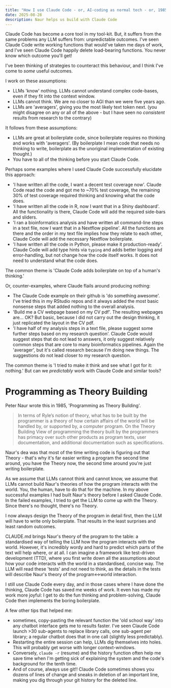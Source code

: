 ```yaml
---
title: "How I use Claude Code - or, AI-coding as normal tech - or, 1985 is back"
date: 2025-08-28
description: Naur helps us build with Claude Code
---
```


Claude Code has become a core tool in my tool-kit. But, it suffers from the same problems any LLM suffers from: unpredictable outcomes. I've seen Claude Code write working functions that would've taken me days of work, and I've seen Claude Code happily delete load-bearing functions. You never know which outcome you'll get!

I've been thinking of strategies to counteract this behaviour, and I think I've come to *some* useful outcomes.

I work on these assumptions:
- LLMs 'know' nothing. LLMs cannot understand complex code-bases, even if they fit into the context window. 
- LLMs cannot think. We are no closer to AGI than we were five years ago.
- LLMs are 'averagers', giving you the most likely text token next.
(you might disagree on any or all of the above - but I have seen no *consistent* results from research to the contrary)

It follows from these assumptions:
- LLMs are great at boilerplate code, since boilerplate requires no thinking and works with 'averagers'. (By boilerplate I mean code that needs no thinking to write, boilerplate as the unoriginal implementation of existing thought.)
- You have to all of the thinking before you start Claude Code.

Perhaps some examples where I used Claude Code successfully elucidate this approach:

- 'I have written all the code, I want a decent test coverage now'. Claude Code read the code and got me to ~70% test coverage, the remaining 30% of test coverage required thinking and knowing what the code does.
- 'I have written all the code in R, now I want that in a Shiny dashboard'. All the functionality is there, Claude Code will add the required side-bars and sliders.
- 'I ran a bioinformatics analysis and have written all command-line steps in a text file, now I want that in a Nextflow pipeline'. All the functions are there and the order in my text file implies how they relate to each other, Claude Code will add the necessary Nextflow boilerplate.
- 'I have written all the code in Python, please make it production-ready'. Claude Code will add type hints via `typing` and adds better logging and error-handling, but not change how the code itself works. It does not need to understand what the code does.

The common theme is 'Claude Code adds boilerplate on top of a human's thinking.'

Or, counter-examples, where Claude flails around producing nothing:
- The Claude Code example on their github is 'do something awesome'. I've tried this in my RStudio repos and it always added the most basic nonsense steps that added nothing to the overall analysis.
- 'Build me a CV webpage based on my CV pdf'. The resulting webpages are... OK? But basic, because I did not carry out the design thinking, it just replicated the layout in the CV pdf. 
- 'I have half of my analysis steps in a text file, please suggest some further steps based on my research question'. Claude Code would suggest steps that do not lead to answers, it only suggest relatively common steps that are core to many bioinformatics pipelines. Again the 'averager', but it's called research because I'm doing new things. The suggestions do not lead closer to my research question.

The common theme is 'I tried to make it think and see what I got for it: nothing.' But can we *predictably* work with Claude Code and similar tools?

# Programming as Theory Building

Peter Naur wrote this in 1985, 'Programming as Theory Building'. 

> In terms of Ryle’s notion of theory, what has to be built by the programmer is a theory of how certain affairs of the world will be handled by, or supported by, a computer program. On the Theory Building View of programming the theory built by the programmers has primacy over such other products as program texts, user documentation, and additional documentation such as specifications.

Naur's dea was that most of the time writing code is figuring out that Theory - that's why it's far easier writing a program the second time around, you have the Theory now, the second time around you're just writing boilerplate.

As we assume that LLMs cannot think and cannot know, we assume that LLMs cannot build Naur's theories of how the program interacts with the world. You, the human, have to do that for the machine. In my above successful examples I had built Naur's theory before I asked Claude Code. In the failed examples, I tried to get the LLM to come up with the Theory. Since there's no thought, there's no Theory.

I now always design the Theory of the program in detail first, then the LLM will have to write only boilerplate. That results in the least surprises and least random outcomes.

CLAUDE.md brings Naur's theory of the program to the table: a standardised way of telling the LLM how the program interacts with the world. However, it's incredibly wordy and hard to predict which parts of the text will help where, or at all. I can imagine a framework like test-driven development (TTD), where you first write down all the assumptions about how your code interacts with the world in a standardised, concise way. The LLM will read these 'tests' and not need to think, as the details in the tests will describe Naur's theory of the program<->world interaction.

I still use Claude Code every day, and in those cases where I have done the thinking, Claude Code has saved me weeks of work. It even has made my work more joyful: I get to do the fun thinking and problem-solving, Claude Code then implements the boring boilerplate.

A few other tips that helped me:
- sometimes, copy-pasting the relevant function the 'old school way' into any chatbot interface gets me to results faster. I've seen Claude Code launch >30 sub-agents to replace library calls, one sub-agent per library; a regular chatbot does that in one call (slightly less predictably).
- Restarting the entire session can help, LLMs dig themselves into holes. This will probably get worse with longer context-windows.
- Conversely, `claude -r` (resume) and the history function often help me save time when I'm getting sick of explaining the system and the code's background for the tenth time.
- And of course, always use git!! Claude Code sometimes shows you dozens of lines of change and sneaks in deletion of an important line, making you dig through your git history for the deleted line.
